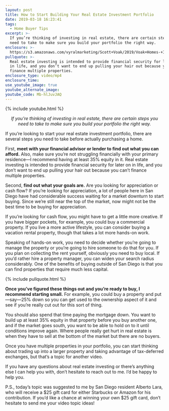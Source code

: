 ```yaml
---
layout: post
title: How to Start Building Your Real Estate Investment Portfolio
date: 2019-03-18 16:23:41
tags:
  - Home Buyer Tips
excerpt: >-
  If you’re thinking of investing in real estate, there are certain steps you
  need to take to make sure you build your portfolio the right way.
enclosure: >-
  https://s3.amazonaws.com/vyralmarketing/Scott+Voak/2019/Voak+Homes-+Investing+in+Real+Estate.mp4
pullquote: >-
  Real estate investing is intended to provide financial security for later on
  in life, and you don’t want to end up pulling your hair out because you can’t
  finance multiple properties.
enclosure_type: video/mp4
enclosure_time:
use_youtube_image: true
youtube_alternate_image:
youtube_code: Mb-hlJuvJAQ
---
```


{% include youtube.html %}

<p style="text-align: center;"><em>If you’re thinking of investing in real estate, there are certain steps you need to take to make sure you build your portfolio the right way.</em></p>

If you’re looking to start your real estate investment portfolio, there are several steps you need to take before actually purchasing a home.&nbsp;

First, **meet with your financial advisor or lender to find out what you can afford.** Also, make sure you’re not struggling financially with your primary residence—I recommend having at least 35% equity in it. Real estate investing is intended to provide financial security for later on in life, and you don’t want to end up pulling your hair out because you can’t finance multiple properties.&nbsp;

Second, **find out what your goals are.** Are you looking for appreciation or cash flow? If you’re looking for appreciation, a lot of people here in San Diego have had considerable success waiting for a market downturn to start buying. Since we’re still near the top of the market, now might not be the best time to be buying for appreciation.&nbsp;

If you’re looking for cash flow, you might have to get a little more creative. If you have bigger pockets, for example, you could buy a commercial property. If you live a more active lifestyle, you can consider buying a vacation rental property, though that takes a lot more hands-on work.&nbsp;

Speaking of hands-on work, you need to decide whether you’re going to manage the property or you’re going to hire someone to do that for you. If you plan on collecting the rent yourself, obviously you need to buy local. If you’d rather hire a property manager, you can widen your search radius considerably. One of the benefits of buying outside of San Diego is that you can find properties that require much less capital.&nbsp;

{% include pullquote.html %}

**Once you’ve figured these things out and you’re ready to buy, I recommend starting small.** For example, you could buy a property and put—say—25% down so you can get used to the ownership aspect of it and see if you’re really cut out for this sort of thing.&nbsp;

You should also spend that time paying the mortgage down. You want to build up at least 35% equity in that property before you buy another one, and if the market goes south, you want to be able to hold on to it until conditions improve again. Where people really get hurt in real estate is when they have to sell at the bottom of the market but there are no buyers.&nbsp;

Once you have multiple properties in your portfolio, you can start thinking about trading up into a larger property and taking advantage of tax-deferred exchanges, but that’s a topic for another video.&nbsp;

If you have any questions about real estate investing or there’s anything else I can help you with, don’t hesitate to reach out to me. I’d be happy to help you.

P.S., today’s topic was suggested to me by San Diego resident Alberto Lara, who will receive a $25 gift card for either Starbucks or Amazon for his contribution. If you’d like a chance at winning your own $25 gift card, don’t hesitate to send me your video topic ideas!